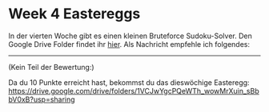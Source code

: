 # Week 4 Eastereggs

In der vierten Woche gibt es einen kleinen Bruteforce Sudoku-Solver.
Den Google Drive Folder findet ihr [hier](https://drive.google.com/drive/folders/1VCJwYgcPQeWTh_wowMrXuin_sBbbV0xB?usp=sharing).
Als Nachricht empfehle ich folgendes:

---

(Kein Teil der Bewertung:)

Da du 10 Punkte erreicht hast, bekommst du das dieswöchige Easteregg:
https://drive.google.com/drive/folders/1VCJwYgcPQeWTh_wowMrXuin_sBbbV0xB?usp=sharing
